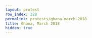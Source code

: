 ```yaml
---
layout: protest
row_index: 328
permalink: protests/ghana-march-2018
title: Ghana, March 2018
hidden: true
---
```

